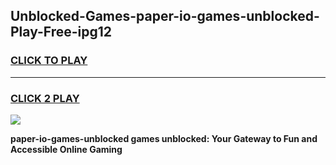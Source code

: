 
## Unblocked-Games-paper-io-games-unblocked-Play-Free-ipg12
<h3>
<a href="https://premium76.site?title=paper-io-games-unblocked&ref=21A">CLICK TO PLAY</a></h3>
<hr>

<h3>
<a href="https://premium76.site?title=paper-io-games-unblocked&ref=21A">CLICK 2 PLAY</a>
  
</h3>

<a href="https://premium76.site?title=paper-io-games-unblocked&ref=21A"><img src="https://clearcache.store/games.png"></a>


**paper-io-games-unblocked games unblocked: Your Gateway to Fun and Accessible Online Gaming**
